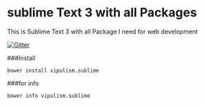 # sublime Text 3 with all Packages 
This is Sublime Text 3 with all Package I need for web development


[![Gitter](https://badges.gitter.im/Join%20Chat.svg)](https://gitter.im/vipulism/SublimeWithSettings?utm_source=badge&utm_medium=badge&utm_campaign=pr-badge)



###Install 
```
bower install vipulism.sublime
```

###for info
```
bower info vipulism.sublime
```
